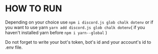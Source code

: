 # HOW TO RUN

Depending on your choice use `npm i discord.js glob chalk dotenv`
or if you want to use yarn `yarn add discord.js glob chalk dotenv`( if you haven't installed yarn before `npm i yarn--global` )

Do not forget to write your bot's token, bot's id and your account's id to .env file.
